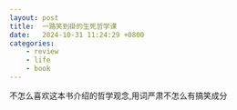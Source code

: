 ```yaml
---
layout: post
title:  一路笑到掛的生死哲学课
date:   2024-10-31 11:24:29 +0800
categories: 
    - review
    - life
    - book
---
```


不怎么喜欢这本书介绍的哲学观念,用词严肃不怎么有搞笑成分